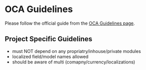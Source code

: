 # OCA Guidelines

Please follow the official guide from the [OCA Guidelines page](https://github.com/OCA/maintainer-tools/blob/master/CONTRIBUTING.md).

## Project Specific Guidelines

- must NOT depend on any propriatry/inhouse/private modules
- localized field/model names allowed 
- should be aware of multi (comapny/currency/localizations)



